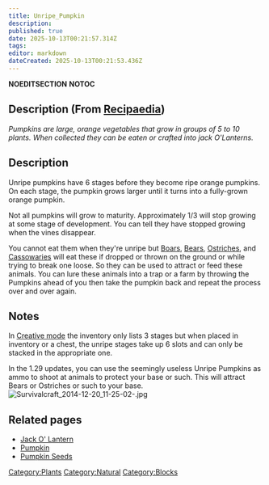 ```yaml
---
title: Unripe_Pumpkin
description: 
published: true
date: 2025-10-13T00:21:57.314Z
tags: 
editor: markdown
dateCreated: 2025-10-13T00:21:53.436Z
---
```


__NOEDITSECTION__ __NOTOC__

## Description (From [Recipaedia](Recipaedia "wikilink"))

*Pumpkins are large, orange vegetables that grow in groups of 5 to 10
plants. When collected they can be eaten or crafted into jack
O'Lanterns.*

## Description

Unripe pumpkins have 6 stages before they become ripe orange pumpkins.
On each stage, the pumpkin grows larger until it turns into a
fully-grown orange pumpkin.

Not all pumpkins will grow to maturity. Approximately 1/3 will stop
growing at some stage of development. You can tell they have stopped
growing when the vines disappear.

You cannot eat them when they're unripe but
[Boars](Wildboar "wikilink"), [Bears](Brown_Bear "wikilink"),
[Ostriches](Ostrich "wikilink"), and
[Cassowaries](Cassowary "wikilink") will eat these if dropped or thrown
on the ground or while trying to break one loose. So they can be used to
attract or feed these animals. You can lure these animals into a trap or
a farm by throwing the Pumpkins ahead of you then take the pumpkin back
and repeat the process over and over again.

## Notes

In [Creative mode](Creative_Gamemode "wikilink") the inventory only
lists 3 stages but when placed in inventory or a chest, the unripe
stages take up 6 slots and can only be stacked in the appropriate one.

In the 1.29 updates, you can use the seemingly useless Unripe Pumpkins
as ammo to shoot at animals to protect your base or such. This will
attract Bears or Ostriches or such to your base.
![Survivalcraft_2014-12-20_11-25-02-.jpg](Survivalcraft_2014-12-20_11-25-02-.jpg
"Survivalcraft_2014-12-20_11-25-02-.jpg")

## Related pages

  - [Jack O' Lantern](Jack_O'_Lantern "wikilink")
  - [Pumpkin](Recipaedia/Plants/Pumpkin.md "wikilink")
  - [Pumpkin Seeds](Recipaedia/Plants/Pumpkin_Seeds.md "wikilink")

[Category:Plants](Category:Plants "wikilink")
[Category:Natural](Category:Natural "wikilink")
[Category:Blocks](Category:Blocks "wikilink")